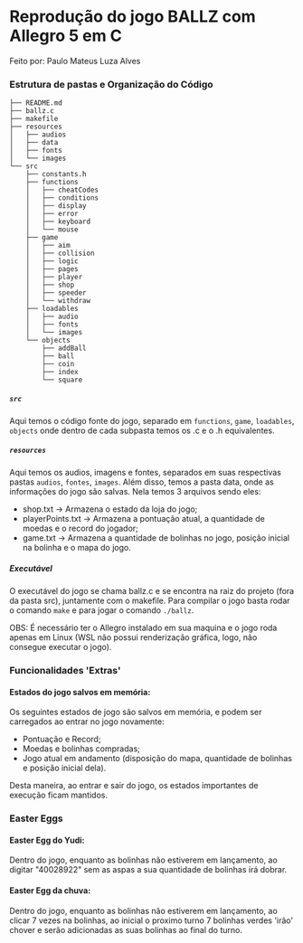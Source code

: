 # Reprodução do jogo BALLZ com Allegro 5 em C

Feito por: Paulo Mateus Luza Alves

### Estrutura de pastas e Organização do Código

```shell
├── README.md
├── ballz.c
├── makefile
├── resources
│   ├── audios
│   ├── data
│   ├── fonts
│   └── images
└── src
    ├── constants.h
    ├── functions
    │   ├── cheatCodes
    │   ├── conditions
    │   ├── display
    │   ├── error
    │   ├── keyboard
    │   └── mouse
    ├── game
    │   ├── aim
    │   ├── collision
    │   ├── logic
    │   ├── pages
    │   ├── player
    │   ├── shop
    │   ├── speeder
    │   └── withdraw
    ├── loadables
    │   ├── audio
    │   ├── fonts
    │   └── images
    └── objects
        ├── addBall
        ├── ball
        ├── coin
        ├── index
        └── square
```

##### `src`

Aqui temos o código fonte do jogo, separado em `functions`, `game`, `loadables`, `objects` onde dentro de cada subpasta temos os .c e o .h equivalentes.

##### `resources`

Aqui temos os audios, imagens e fontes, separados em suas respectivas pastas `audios`, `fontes`, `images`.
Além disso, temos a pasta data, onde as informações do jogo são salvas. Nela temos 3 arquivos sendo eles:

- shop.txt -> Armazena o estado da loja do jogo;
- playerPoints.txt -> Armazena a pontuação atual, a quantidade de moedas e o record do jogador;
- game.txt -> Armazena a quantidade de bolinhas no jogo, posição inicial na bolinha e o mapa do jogo.

##### Executável

O executável do jogo se chama ballz.c e se encontra na raiz do projeto (fora da pasta src), juntamente com o makefile. Para compilar o jogo basta rodar o comando `make` e para jogar o comando `./ballz`.

OBS: É necessário ter o Allegro instalado em sua maquina e o jogo roda apenas em Linux (WSL não possui renderização gráfica, logo, não consegue executar o jogo).

### Funcionalidades 'Extras'

#### Estados do jogo salvos em memória:

Os seguintes estados de jogo são salvos em memória, e podem ser carregados ao entrar no jogo novamente:

- Pontuação e Record;
- Moedas e bolinhas compradas;
- Jogo atual em andamento (disposição do mapa, quantidade de bolinhas e posição inicial dela).

Desta maneira, ao entrar e sair do jogo, os estados importantes de execução ficam mantidos.

### Easter Eggs

#### Easter Egg do Yudi:

Dentro do jogo, enquanto as bolinhas não estiverem em lançamento, ao digitar "40028922" sem as aspas a sua quantidade de bolinhas irá dobrar.

#### Easter Egg da chuva:

Dentro do jogo, enquanto as bolinhas não estiverem em lançamento, ao clicar 7 vezes na bolinhas, ao inicial o proximo turno 7 bolinhas verdes 'irão' chover e serão adicionadas as suas bolinhas ao final do turno.

